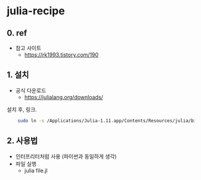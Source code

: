 # julia-recipe

## 0. ref

- 참고 사이트
    - https://rk1993.tistory.com/190

## 1. 설치

- 공식 다운로드
    - https://julialang.org/downloads/

설치 후, 링크.

```bash
    sudo ln -s /Applications/Julia-1.11.app/Contents/Resources/julia/bin/julia /usr/local/bin/julia
```

## 2. 사용법

- 인터프리터처럼 사용 (파이썬과 동일하게 생각)
- 파일 실행
    - julia file.jl
